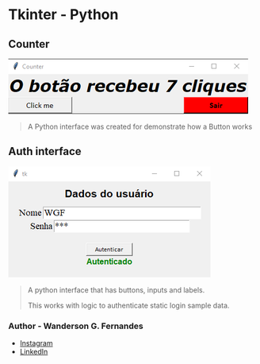 # Tkinter - Python

## Counter

![Counter screenshot](img/counter_screenshot.png)

> A Python interface was created for demonstrate how a Button works

## Auth interface

![Auth screenshot](img/auth_screenshot.png)

> A python interface that has buttons, inputs and labels. 
> 
> This works with logic to authenticate static login sample data.

### Author - Wanderson G. Fernandes

- [Instagram](https://instagram.com/locke._.wanderson?igshid=ZDc4ODBmNjlmNQ==)
- [LinkedIn](https://www.linkedin.com/in/wanderson-guedes-3138851aa)